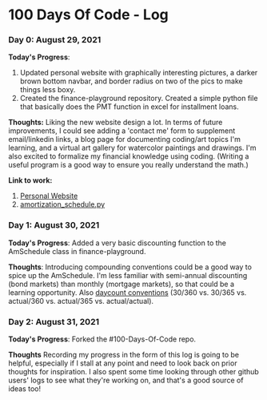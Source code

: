 # 100 Days Of Code - Log

### Day 0: August 29, 2021

**Today's Progress**: 
1. Updated personal website with graphically interesting pictures, a darker brown bottom navbar, and border radius on two of the pics to make things less boxy.
2. Created the finance-playground repository. Created a simple python file that basically does the PMT function in excel for installment loans.

**Thoughts:** Liking the new website design a lot. In terms of future improvements, I could see adding a 'contact me' form to supplement email/linkedin links, a blog page for documenting coding/art topics I'm learning, and a virtual art gallery for watercolor paintings and drawings. I'm also excited to formalize my financial knowledge using coding. (Writing a useful program is a good way to ensure you really understand the math.)

**Link to work:** 
1. [Personal Website](https://lenaerickson.com/)
2. [amortization_schedule.py](https://github.com/lecerick/finance-playground/blob/main/amortization_schedule.py)

### Day 1: August 30, 2021

**Today's Progress**: Added a very basic discounting function to the AmSchedule class in finance-playground.

**Thoughts**: Introducing compounding conventions could be a good way to spice up the AmSchedule. I'm less familiar with semi-annual discounting (bond markets) than monthly (mortgage markets), so that could be a learning opportunity. Also [daycount conventions](https://www.investopedia.com/terms/d/daycount.asp) (30/360 vs. 30/365 vs. actual/360 vs. actual/365 vs. actual/actual).

### Day 2: August 31, 2021

**Today's Progress**: Forked the #100-Days-Of-Code repo.

**Thoughts** Recording my progress in the form of this log is going to be helpful, especially if I stall at any point and need to look back on prior thoughts for inspiration. I also spent some time looking through other github users' logs to see what they're working on, and that's a good source of ideas too! 

